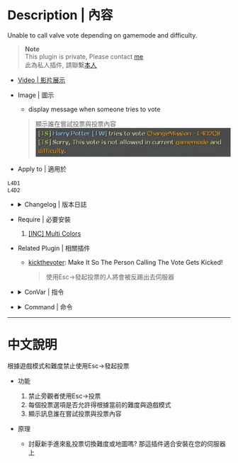 # Description | 內容
Unable to call valve vote depending on gamemode and difficulty.

> __Note__ <br/>
This plugin is private, Please contact [me](https://github.com/fbef0102/Game-Private_Plugin#私人插件列表-private-plugins-list)<br/>
此為私人插件, 請聯繫[本人](https://github.com/fbef0102/Game-Private_Plugin#私人插件列表-private-plugins-list)

* [Video | 影片展示](https://youtu.be/sFADAKU1hxo)

* Image | 圖示
	* display message when someone tries to vote
    > 顯示誰在嘗試投票與投票內容
	<br/>![l4d_vote_block_1](image/l4d_vote_block_1.jpg)

* Apply to | 適用於
```
L4D1
L4D2
```

* <details><summary>Changelog | 版本日誌</summary>

    * v1.0
</details>

* Require | 必要安裝
	1. [[INC] Multi Colors](https://forums.alliedmods.net/showthread.php?t=247770)

* Related Plugin | 相關插件
	* [kickthevoter](https://github.com/fbef0102/Game-Private_Plugin/tree/main/kickthevoter): Make It So The Person Calling The Vote Gets Kicked!
		> 使用Esc->發起投票的人將會被反踢出去伺服器

* <details><summary>ConVar | 指令</summary>

    * cfg/sourcemod/l4d_vote_block.cfg
	```php
    // 0=Plugin off, 1=Plugin on.
    l4d_vote_block_allow "1"

    // If 1, allow spectator to call vote.
    l4d_vote_block_allow_spectator "0"

    // Turn on vote 'Change Alltalk' in these difficulty. 0=All, 1=Easy, 2=Normal, 4=Hard, 8=Impossible. Add numbers together. (Only check difficulty in Coop/Realism)
    l4d_vote_block_difficulty_tog_changealltalk "0"

    // Turn on vote 'Change Chapter' in these difficulty. 0=All, 1=Easy, 2=Normal, 4=Hard, 8=Impossible. Add numbers together. (Only check difficulty in Coop/Realism)
    l4d_vote_block_difficulty_tog_changechapter "0"

    // Turn on vote 'Change Difficulty' in these difficulty. 0=All, 1=Easy, 2=Normal, 4=Hard, 8=Impossible. Add numbers together. (Only check difficulty in Coop/Realism)
    l4d_vote_block_difficulty_tog_changedifficulty "0"

    // Turn on vote 'Change Mission' in these difficulty. 0=All, 1=Easy, 2=Normal, 4=Hard, 8=Impossible. Add numbers together. (Only check difficulty in Coop/Realism)
    l4d_vote_block_difficulty_tog_changemission "0"

    // Turn on vote 'Kick' in these difficulty. 0=All, 1=Easy, 2=Normal, 4=Hard, 8=Impossible. Add numbers together. (Only check difficulty in Coop/Realism)
    l4d_vote_block_difficulty_tog_kick "0"

    // Turn on vote 'Restar Game' in these difficulty. 0=All, 1=Easy, 2=Normal, 4=Hard, 8=Impossible. Add numbers together. (Only check difficulty in Coop/Realism)
    l4d_vote_block_difficulty_tog_restartgame "0"

    // Turn on vote 'Return to Lobby' in these difficulty. 0=All, 1=Easy, 2=Normal, 4=Hard, 8=Impossible. Add numbers together. (Only check difficulty in Coop/Realism)
    l4d_vote_block_difficulty_tog_returntolobby "0"

    // Turn on vote 'Change Alltalk' in these game modes. 0=All, 1=Coop/Realism, 2=Survival, 4=Versus, 8=Scavenge. Add numbers together.
    l4d_vote_block_modes_tog_changealltalk "0"

    // Turn on vote 'Change Chapter' in these game modes. 0=All, 1=Coop/Realism, 2=Survival, 4=Versus, 8=Scavenge. Add numbers together.
    l4d_vote_block_modes_tog_changechapter "0"

    // Turn on vote 'Change Difficulty' in these game modes. 0=All, 1=Coop/Realism, 2=Survival, 4=Versus, 8=Scavenge. Add numbers together.
    l4d_vote_block_modes_tog_changedifficulty "0"

    // Turn on vote 'Change Mission' in these game modes. 0=All, 1=Coop/Realism, 2=Survival, 4=Versus, 8=Scavenge. Add numbers together.
    l4d_vote_block_modes_tog_changemission "0"

    // Turn on vote 'Kick' in these game modes. 0=All, 1=Coop/Realism, 2=Survival, 4=Versus, 8=Scavenge. Add numbers together.
    l4d_vote_block_modes_tog_kick "0"

    // Turn on vote 'Restar Game' in these game modes. 0=All, 1=Coop/Realism, 2=Survival, 4=Versus, 8=Scavenge. Add numbers together.
    l4d_vote_block_modes_tog_restartgame "0"

    // Turn on vote 'Return to Lobby' in these game modes. 0=All, 1=Coop/Realism, 2=Survival, 4=Versus, 8=Scavenge. Add numbers together.
    l4d_vote_block_modes_tog_returntolobby "0"
	```
</details>

* <details><summary>Command | 命令</summary>
    None
</details>

- - - -
# 中文說明
根據遊戲模式和難度禁止使用Esc->發起投票

* 功能
	1. 禁止旁觀者使用Esc->投票
	2. 每個投票選項是否允許得根據當前的難度與遊戲模式
    3. 顯示訊息誰在嘗試投票與投票內容

* 原理
    * 討厭新手進來亂投票切換難度或地圖嗎? 那這插件適合安裝在您的伺服器上



